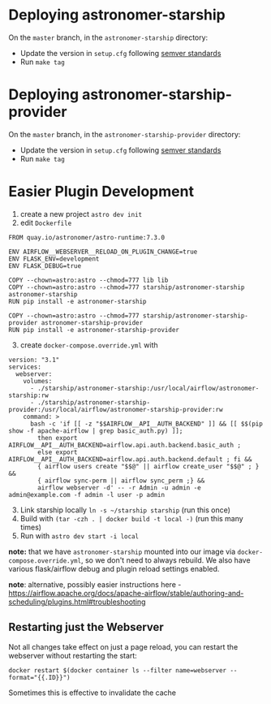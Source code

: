 
# Deploying astronomer-starship
On the `master` branch, in the `astronomer-starship` directory:
- Update the version in `setup.cfg` following [semver standards](https://semver.org/)
- Run `make tag`

# Deploying astronomer-starship-provider
On the `master` branch, in the `astronomer-starship-provider` directory:
- Update the version in `setup.cfg` following [semver standards](https://semver.org/)
- Run `make tag`

# Easier Plugin Development
1. create a new project `astro dev init`
2. edit `Dockerfile`
```
FROM quay.io/astronomer/astro-runtime:7.3.0

ENV AIRFLOW__WEBSERVER__RELOAD_ON_PLUGIN_CHANGE=true
ENV FLASK_ENV=development
ENV FLASK_DEBUG=true

COPY --chown=astro:astro --chmod=777 lib lib
COPY --chown=astro:astro --chmod=777 starship/astronomer-starship astronomer-starship
RUN pip install -e astronomer-starship

COPY --chown=astro:astro --chmod=777 starship/astronomer-starship-provider astronomer-starship-provider
RUN pip install -e astronomer-starship-provider
```
3. create `docker-compose.override.yml` with
```
version: "3.1"
services:
  webserver:
    volumes:
      - ./starship/astronomer-starship:/usr/local/airflow/astronomer-starship:rw
      - ./starship/astronomer-starship-provider:/usr/local/airflow/astronomer-starship-provider:rw
    command: >
      bash -c 'if [[ -z "$$AIRFLOW__API__AUTH_BACKEND" ]] && [[ $$(pip show -f apache-airflow | grep basic_auth.py) ]];
        then export AIRFLOW__API__AUTH_BACKEND=airflow.api.auth.backend.basic_auth ;
        else export AIRFLOW__API__AUTH_BACKEND=airflow.api.auth.backend.default ; fi &&
        { airflow users create "$$@" || airflow create_user "$$@" ; } &&
        { airflow sync-perm || airflow sync_perm ;} &&
        airflow webserver -d' -- -r Admin -u admin -e admin@example.com -f admin -l user -p admin
```
3. Link starship locally `ln -s ~/starship starship` (run this once)
4. Build with `(tar -czh . | docker build -t local -)` (run this many times)
5. Run with `astro dev start -i local` 

**note:** that we have `astronomer-starship` mounted into our image via `docker-compose.override.yml`, so we don't need to always rebuild. We also have various flask/airflow debug and plugin reload settings enabled.

**note**: alternative, possibly easier instructions here - https://airflow.apache.org/docs/apache-airflow/stable/authoring-and-scheduling/plugins.html#troubleshooting

## Restarting just the Webserver
Not all changes take effect on just a page reload, you can restart the webserver without restarting the start:
```shell
docker restart $(docker container ls --filter name=webserver --format="{{.ID}}")
```
Sometimes this is effective to invalidate the cache